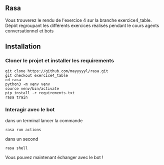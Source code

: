 ## Rasa 

Vous trouverez le rendu de l'exercice 4 sur la branche exercice4_table.
Dépôt regroupant les différents exercices réalisés pendant le cours agents conversationnel et bots

## Installation 

### Cloner le projet et installer les requirements
```
git clone https://github.com/mayyyyyl/rasa.git
git checkout exercice4_table
cd rasa
python3 -m venv venv
source venv/bin/activate
pip install -r requirements.txt
rasa train
```
### Interagir avec le bot

dans un terminal lancer la commande
```
rasa run actions
```

dans un second 
```
rasa shell
```

Vous pouvez maintenant échanger avec le bot !
